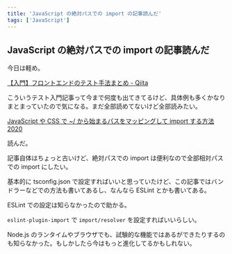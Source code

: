 ```yaml
---
title: 'JavaScript の絶対パスでの import の記事読んだ'
tags: ['JavaScript']
---
```


## JavaScript の絶対パスでの import の記事読んだ

今日は軽め。

[【入門】フロントエンドのテスト手法まとめ \- Qiita](https://qiita.com/KNR109/items/7cf6b24bed318dab5715)

こういうテスト入門記事って今まで何度も出てきてるけど、具体例も多くかなりまとまっていたので気になる。まだ全部読めてないけど全部読みたい。

[JavaScript や CSS で ~/ から始まるパスをマッピングして import する方法 2020](https://zenn.dev/3846masa/articles/import-path-mapping)

読んだ。

記事自体はちょっと古いけど、絶対パスでの import は便利なので全部相対パスでの import にしたい。

基本的に tsconfig.json で設定すればいいと思っていたけど、この記事ではバンドラーなどでの方法も書いてあるし、なんなら ESLint とかも書いてある。

ESLint での設定は知らなかったので助かる。

`eslint-plugin-import` で `import/resolver` を設定すればいいらしい。

Node.js のランタイムやブラウザでも、試験的な機能ではあるができたりするのも知らなかった。もしかしたら今はもっと進化してるかもしれない。
